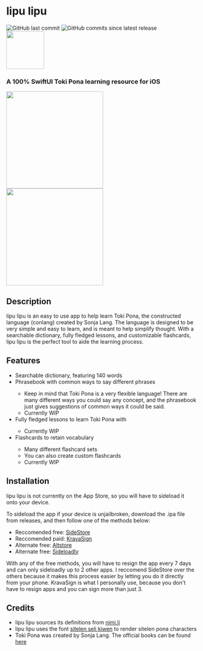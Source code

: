 <h1>lipu lipu</h1>
<div id="badges">
  <img alt="GitHub last commit" src="https://img.shields.io/github/last-commit/nickhatzz/lipu-lipu">
  <img alt="GitHub commits since latest release" src="https://img.shields.io/github/commits-since/nickhatzz/lipu-lipu/latest">
</div>
<img src="https://github.com/user-attachments/assets/fc7d6489-2146-4781-88f9-ced005de5331" width="100">
<h3>A 100% SwiftUI Toki Pona learning resource for iOS</h3>
<div id="app-images">
  <img src="https://github.com/user-attachments/assets/149a7389-40f2-4814-b5f9-4085225d82ab" width="256">
  <img src="https://github.com/user-attachments/assets/9850520e-688d-4b31-a947-7430c28dbf59" width="256">
</div>
<h2>Description</h2>
<p>lipu lipu is an easy to use app to help learn Toki Pona, the constructed language (conlang) created by Sonja Lang. The language is designed to be very simple and easy to learn, and is meant to help simplify thought. With a searchable dictionary, fully fledged lessons, and customizable flashcards, lipu lipu is the perfect tool to aide the learning process.</p>
<h2>Features</h2>
<ul>
  <li>Searchable dictionary, featuring 140 words</li>
  <li>Phrasebook with common ways to say different phrases</li>
  <ul>
    <li>Keep in mind that Toki Pona is a very flexible language! There are many different ways you could say any concept, and the phrasebook just gives suggestions of common ways it could be said.</li>
    <li>Currently WIP</li>
  </ul>
  <li>Fully fledged lessons to learn Toki Pona with</li>
  <ul>
    <li>Currently WIP</li>
  </ul>
  <li>Flashcards to retain vocabulary</li>
  <ul>
    <li>Many different flashcard sets</li>
    <li>You can also create custom flashcards</li>
    <li>Currently WIP</li>
  </ul>
</ul>
<h2>Installation</h2>
<p>lipu lipu is not currently on the App Store, so you will have to sideload it onto your device.</p>
<p>To sideload the app if your device is unjailbroken, download the .ipa file from releases, and then follow one of the methods below:</p>
<ul>
  <li>Reccomended free: <a href="https://sidestore.io">SideStore</a></li>
  <li>Reccomended paid: <a href="https://kravasign.com">KravaSign</a></li>
  <li>Alternate free: <a href="https://altstore.io">Altstore</a></li>
  <li>Alternate free: <a href="https://sideloadly.io">Sideloadly</a></li>
</ul>
<p>With any of the free methods, you will have to resign the app every 7 days and can only sideloadly up to 2 other apps. I reccomend SideStore over the others because it makes this process easier by letting you do it directly from your phone. KravaSign is what I personally use, because you don't have to resign apps and you can sign more than just 3.</p>
<h2>Credits</h2>
<ul>
  <li>lipu lipu sources its definitions from <a href="https://nimi.li">nimi.li</a></li>
  <li>lipu lipu uses the font <a href="https://www.kreativekorp.com/software/fonts/sitelenselikiwen/">sitelen seli kiwen</a> to render sitelen pona characters</li>
  <li>Toki Pona was created by Sonja Lang. The official books can be found <a href="https://tokipona.org">here</a></li>
</ul>
